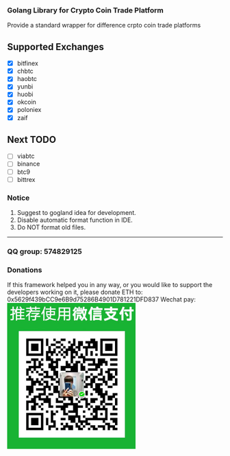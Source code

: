 ### Golang Library for Crypto Coin Trade Platform 

Provide a standard wrapper for difference crpto coin trade platforms

## Supported Exchanges
- [x] bitfinex
- [x] chbtc
- [x] haobtc
- [x] yunbi
- [x] huobi
- [x] okcoin
- [x] poloniex
- [x] zaif

## Next TODO
- [ ] viabtc
- [ ] binance
- [ ] btc9
- [ ] bittrex

### Notice
1. Suggest to gogland idea for development.
2. Disable automatic format function in IDE.
3. Do NOT format old files.

-----------------
### QQ group: 574829125

### Donations
If this framework helped you in any way, or you would like to support the developers working on it, please donate ETH to: 0x5629f439bCC9e6B9d75286B4901D781221DFD837
Wechat pay:
![一碗面钱](https://raw.githubusercontent.com/nntaoli-project/GoEx/dev/wx_pay.JPG)
